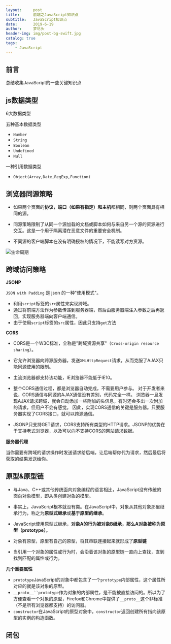 ```yaml
---
layout:     post
title:      前端之JavaScript知识点
subtitle:   JavaScript知识点
date:       2019-6-19
author:     梦尽头
header-img: img/post-bg-swift.jpg
catalog: true
tags:
    - JavaScript
---
```

## 前言
总结收集JavaScript的一些关键知识点

## js数据类型
6大数据类型

五种基本数据类型
- `Number`
- `String`
- `Boolean`
- `Undefined`
- `Null`

一种引用数据类型
- `Object(Array,Date,RegExp,Function)`

## 浏览器同源策略

- 如果两个页面的**协议，端口（如果有指定）和主机**都相同，则两个页面具有相同的源。

- 同源策略限制了从同一个源加载的文档或脚本如何与来自另一个源的资源进行交互。这是一个用于隔离潜在恶意文件的重要安全机制。

- 不同源的客户端脚本在没有明确授权的情况下，不能读写对方资源。

![生命周期](https://lzweife.github.io/img/JavaScript_0.jpg)

## 跨域访问策略

**JSONP**

`JSON with Padding` 是 json 的一种"使用模式"。
- 利用`script`标签的`src`属性来实现跨域。
- 通过将前端方法作为参数传递到服务器端，然后由服务器端注入参数之后再返回，实现服务器端向客户端通信。
- 由于使用`script`标签的`src`属性，因此只支持`get`方法

**CORS**

- CORS是一个W3C标准，全称是"跨域资源共享"（`Cross-origin resource sharing`）。

- 它允许浏览器向跨源服务器，发送`XMLHttpRequest`请求，从而克服了AJAX只能同源使用的限制。

- 主流浏览器都支持该功能，IE浏览器不能低于IE10。

- 整个CORS通信过程，都是浏览器自动完成，不需要用户参与。
对于开发者来说，CORS通信与同源的AJAX通信没有差别，代码完全一样。
浏览器一旦发现AJAX请求跨域，就会自动添加一些附加的头信息，有时还会多出一次附加的请求，但用户不会有感觉。
因此，实现CORS通信的关键是服务器。只要服务器实现了CORS接口，就可以跨源通信。

- JSONP只支持GET请求，CORS支持所有类型的HTTP请求。JSONP的优势在于支持老式浏览器，以及可以向不支持CORS的网站请求数据。

**服务器代理**

当你需要有跨域的请求操作时发送请求给后端，让后端帮你代为请求，然后最后将获取的结果发送给你。



## 原型&原型链
- 与Java、C++或其他传统面向对象编程的语言相比，JavaScript没有传统的面向对象模型，即从类创建对象的模型。

- 事实上，JavaScript根本就没有类。在JavaScript中，对象从其他对象那里继承行为，称之为**原型式继承**或**基于原型的继承**。

- JavaScript使用原型式继承，**对象A的行为被对象B继承，那么A对象被称为原型（prototype）**。

- 对象有原型，原型有自己的原型，将其串联连接起来就形成了**原型链**

- 当引用一个对象的属性或行为时，会沿着该对象的原型链一直向上查找，直到找到匹配的属性或行为。

**几个重要属性**

- `prototype`JavaScript的对象中都包含了一个`prototype`内部属性，这个属性所对应的就是该对象的原型。
- `__proto__``prototype`作为对象的内部属性，是不能被直接访问的。所以为了方便查看一个对象的原型，Firefox和Chrome中提供了`__proto__`这个非标准（不是所有浏览器都支持）的访问器。
- `constructor`在JavaScript的原型对象中，`constructor`返回创建所有指向该原型的实例的构造函数。

## 闭包






